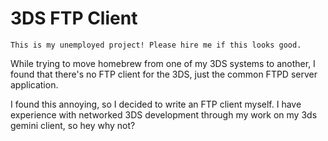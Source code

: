# 3DS FTP Client

`This is my unemployed project! Please hire me if this looks good.`

While trying to move homebrew from one of my 3DS systems to another, I found that there's no FTP client for the 3DS, just the common FTPD server application.

I found this annoying, so I decided to write an FTP client myself. I have experience with networked 3DS development through my work on my 3ds gemini client, so hey why not?
